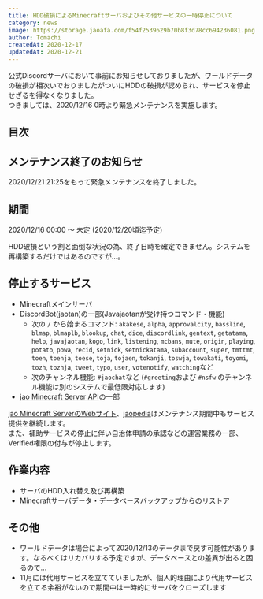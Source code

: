 ```yaml
---
title: HDD破損によるMinecraftサーバおよびその他サービスの一時停止について
category: news
image: https://storage.jaoafa.com/f54f2539629b70b8f3d78cc694236081.png
author: Tomachi
createdAt: 2020-12-17
updatedAt: 2020-12-21
---
```


公式Discordサーバにおいて事前にお知らせしておりましたが、ワールドデータの破損が相次いでおりましたがついにHDDの破損が認められ、サービスを停止せざるを得なくなりました。  
つきましては、2020/12/16 0時より緊急メンテナンスを実施します。

<!--more-->

## 目次

<!--contents-->

## メンテナンス終了のお知らせ

2020/12/21 21:25をもって緊急メンテナンスを終了しました。

## 期間

2020/12/16 00:00 〜 未定 (2020/12/20頃迄予定)

HDD破損という割と面倒な状況の為、終了日時を確定できません。システムを再構築するだけではあるのですが…。

## 停止するサービス

- Minecraftメインサーバ
- DiscordBot(jaotan)の一部(Javajaotanが受け持つコマンド・機能)
  - 次の `/` から始まるコマンド: `akakese`, `alpha`, `approvalcity`, `bassline`, `blmap`, `blmaplb`, `blookup`, `chat`, `dice`, `discordlink`, `gentext`, `getatama`, `help`, `javajaotan`, `kogo`, `link`, `listening`, `mcbans`, `mute`, `origin`, `playing`, `potato`, `powa`, `recid`, `setnick`, `setnickatama`, `subaccount`, `super`, `tmttmt`, `toen`, `toenja`, `toese`, `toja`, `tojaen`, `tokanji`, `toswja`, `towakati`, `toyomi`, `tozh`, `tozhja`, `tweet`, `typo`, `user`, `votenotify`, `watching`など
  - 次のチャンネル機能: `#jaochat`など (`#greeting`および `#nsfw` のチャンネル機能は別のシステムで最低限対応します)
- [jao Minecraft Server API](https://api.jaoafa.com/)の一部

[jao Minecraft ServerのWebサイト](https://jaoafa.com/)、[jaopedia](https://wiki.jaoafa.com/)はメンテナンス期間中もサービス提供を継続します。  
また、補助サービスの停止に伴い自治体申請の承認などの運営業務の一部、Verified権限の付与が停止します。

## 作業内容

- サーバのHDD入れ替え及び再構築
- Minecraftサーバデータ・データベースバックアップからのリストア

## その他

- ワールドデータは場合によって2020/12/13のデータまで戻す可能性があります。なるべくはリカバリする予定ですが、データベースとの差異が出ると困るので…
- 11月には代用サービスを立てていましたが、個人的理由により代用サービスを立てる余裕がないので期間中は一時的にサーバをクローズします
